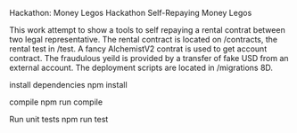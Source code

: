 Hackathon: Money Legos Hackathon
Self-Repaying Money Legos

This work attempt to show a tools to self repaying a rental contrat between two legal representative. The rental contract is located on /contracts, the rental test in /test. A fancy AlchemistV2 contrat is used to get account contract. The fraudulous yeild is provided by a transfer of fake USD from an external account. The deployment scripts are located in /migrations 8D.

install dependencies
npm install

compile
npm run compile

Run unit tests
npm run test




